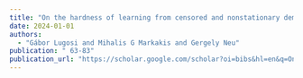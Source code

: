 ```yaml
---
title: "On the hardness of learning from censored and nonstationary demand"
date: 2024-01-01
authors:
  - "Gábor Lugosi and Mihalis G Markakis and Gergely Neu"
publication: " 63-83"
publication_url: "https://scholar.google.com/scholar?oi=bibs&hl=en&q=On+the+hardness+of+learning+from+censored+and+nonstationary+demand"
---
```

